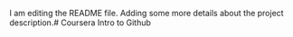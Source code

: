I am editing the README file. Adding some more details about the project description.# Coursera
Intro to Github
